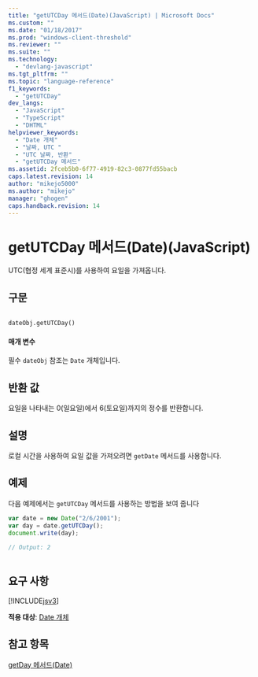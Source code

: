 ```yaml
---
title: "getUTCDay 메서드(Date)(JavaScript) | Microsoft Docs"
ms.custom: ""
ms.date: "01/18/2017"
ms.prod: "windows-client-threshold"
ms.reviewer: ""
ms.suite: ""
ms.technology: 
  - "devlang-javascript"
ms.tgt_pltfrm: ""
ms.topic: "language-reference"
f1_keywords: 
  - "getUTCDay"
dev_langs: 
  - "JavaScript"
  - "TypeScript"
  - "DHTML"
helpviewer_keywords: 
  - "Date 개체"
  - "날짜, UTC "
  - "UTC 날짜, 반환"
  - "getUTCDay 메서드"
ms.assetid: 2fceb5b0-6f77-4919-82c3-0877fd55bacb
caps.latest.revision: 14
author: "mikejo5000"
ms.author: "mikejo"
manager: "ghogen"
caps.handback.revision: 14
---
```

# getUTCDay 메서드(Date)(JavaScript)
UTC\(협정 세계 표준시\)를 사용하여 요일을 가져옵니다.  
  
## 구문  
  
```  
  
dateObj.getUTCDay()   
```  
  
#### 매개 변수  
 필수 `dateObj` 참조는 `Date` 개체입니다.  
  
## 반환 값  
 요일을 나타내는 0\(일요일\)에서 6\(토요일\)까지의 정수를 반환합니다.  
  
## 설명  
 로컬 시간을 사용하여 요일 값을 가져오려면 `getDate` 메서드를 사용합니다.  
  
## 예제  
 다음 예제에서는 `getUTCDay` 메서드를 사용하는 방법을 보여 줍니다  
  
```javascript  
var date = new Date("2/6/2001");  
var day = date.getUTCDay();  
document.write(day);  
  
// Output: 2  
  
```  
  
## 요구 사항  
 [!INCLUDE[jsv3](../../javascript/reference/includes/jsv3-md.md)]  
  
 **적용 대상**: [Date 개체](../../javascript/reference/date-object-javascript.md)  
  
## 참고 항목  
 [getDay 메서드\(Date\)](../../javascript/reference/getday-method-date-javascript.md)